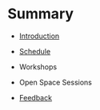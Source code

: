 # Summary

* [Introduction](README.md)
* [Schedule](schedule.md)
  
* Workshops
* Open Space Sessions

* [Feedback](feedback.md)

